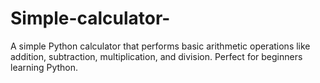 # Simple-calculator-
A simple Python calculator that performs basic arithmetic operations like addition, subtraction, multiplication, and division. Perfect for beginners learning Python.
